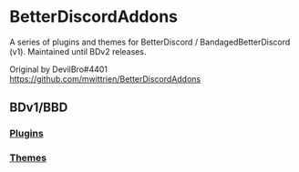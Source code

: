 # BetterDiscordAddons

A series of plugins and themes for BetterDiscord / BandagedBetterDiscord (v1).
Maintained until BDv2 releases.

Original by DevilBro#4401
https://github.com/mwittrien/BetterDiscordAddons

## BDv1/BBD
### [Plugins](https://github.com/bannukde/BetterDiscordAddons/tree/master/Plugins/)
### [Themes](https://github.com/bannukde/BetterDiscordAddons/tree/master/Themes/)
